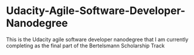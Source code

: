 # Udacity-Agile-Software-Developer-Nanodegree
This is the Udacity agile software developer nanodegree that I am currently completing as the final part of the Bertelsmann Scholarship Track
